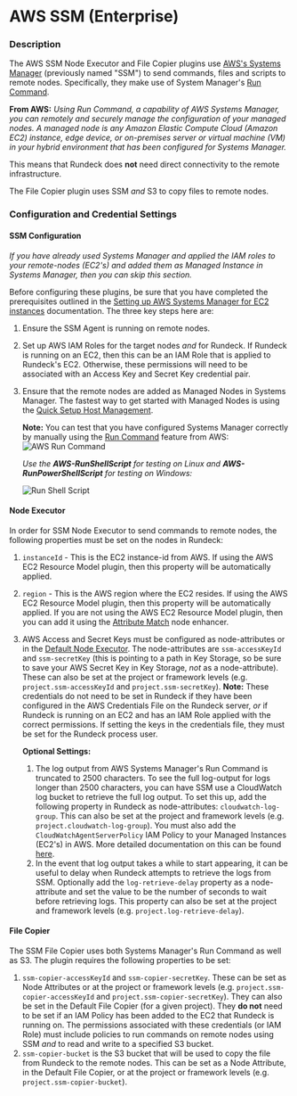 # AWS SSM (Enterprise)

### Description
The AWS SSM Node Executor and File Copier plugins use [AWS's Systems Manager](https://aws.amazon.com/systems-manager/) (previously named "SSM") to send commands, files and scripts to remote nodes. Specifically, they make use of System Manager's [Run Command](https://docs.aws.amazon.com/systems-manager/latest/userguide/execute-remote-commands.html).

**From AWS:**
_Using Run Command, a capability of AWS Systems Manager, you can remotely and securely manage the configuration of your managed nodes. A managed node is any Amazon Elastic Compute Cloud (Amazon EC2) instance, edge device, or on-premises server or virtual machine (VM) in your hybrid environment that has been configured for Systems Manager._

This means that Rundeck does **not** need direct connectivity to the remote infrastructure.

The File Copier plugin uses SSM _and_ S3 to copy files to remote nodes.

### Configuration and Credential Settings
#### SSM Configuration
_If you have already used Systems Manager and applied the IAM roles to your remote-nodes (EC2's) and added them as Managed Instance in Systems Manager, then you can skip this section._

Before configuring these plugins, be sure that you have completed the prerequisites outlined in the [Setting up AWS Systems Manager for EC2 instances](https://docs.aws.amazon.com/systems-manager/latest/userguide/systems-manager-setting-up-ec2.html) documentation. The three key steps here are:
1. Ensure the SSM Agent is running on remote nodes.
2. Set up AWS IAM Roles for the target nodes _and_ for Rundeck. If Rundeck is running on an EC2, then this can be an IAM Role that is applied to Rundeck's EC2. Otherwise, these permissions will need to be associated with an Access Key and Secret Key credential pair.
3. Ensure that the remote nodes are added as Managed Nodes in Systems Manager. The fastest way to get started with Managed Nodes is using the [Quick Setup Host Management](https://docs.aws.amazon.com/systems-manager/latest/userguide/quick-setup-host-management.html).

    **Note:** You can test that you have configured Systems Manager correctly by manually using the [Run Command](https://docs.aws.amazon.com/systems-manager/latest/userguide/run-command.html) feature from AWS:
    ![AWS Run Command](~@assets/img/aws-ssm-runcommand.png)

      _Use the **AWS-RunShellScript** for testing on Linux and **AWS-RunPowerShellScript** for testing on Windows:_

    ![Run Shell Script](~@assets/img/aws-ssm-runshellscript.png)

#### Node Executor
In order for SSM Node Executor to send commands to remote nodes, the following properties must be set on the nodes in Rundeck:
1. `instanceId` - This is the EC2 instance-id from AWS.  If using the AWS EC2 Resource Model plugin, then this property will be automatically applied.
2. `region` - This is the AWS region where the EC2 resides. If using the AWS EC2 Resource Model plugin, then this property will be automatically applied. If you are not using the AWS EC2 Resource Model plugin, then you can add it using the [Attribute Match](/manual/node-enhancers.md#attribute-match) node enhancer.
3. AWS Access and Secret Keys must be configured as node-attributes or in the [Default Node Executor](/manual/project-settings.md#edit-configuration).  The node-attributes are `ssm-accessKeyId` and `ssm-secretKey` (this is pointing to a path in Key Storage, so be sure to save your AWS Secret Key in Key Storage, _not_ as a node-attribute).  These can also be set at the project or framework levels (e.g. `project.ssm-accessKeyId` and `project.ssm-secretKey`).
**Note:** These credentials do not need to be set in Rundeck if they have been configured in the AWS Credentials File on the Rundeck server, _or_ if Rundeck is running on an EC2 and has an IAM Role applied with the correct permissions. If setting the keys in the credentials file, they must be set for the Rundeck process user.

   **Optional Settings:**
   1. The log output from AWS Systems Manager's Run Command is truncated to 2500 characters. To see the full log-output for logs longer than 2500 characters, you can have SSM use a CloudWatch log bucket to retrieve the full log output.  To set this up, add the following property in Rundeck as node-attributes: `cloudwatch-log-group`. This can also be set at the project and framework levels (e.g. `project.cloudwatch-log-group`). You must also add the `CloudWatchAgentServerPolicy` IAM Policy to your Managed Instances (EC2's) in AWS.  More detailed documentation on this can be found [here](https://docs.aws.amazon.com/systems-manager/latest/userguide/sysman-rc-setting-up-cwlogs.html).
   2. In the event that log output takes a while to start appearing, it can be useful to delay when Rundeck attempts to retrieve the logs from SSM.  Optionally add the `log-retrieve-delay` property as a node-attribute and set the value to be the number of seconds to wait before retrieving logs. This property can also be set at the project and framework levels (e.g. `project.log-retrieve-delay`).

#### File Copier
The SSM File Copier uses both Systems Manager's Run Command as well as S3. The plugin requires the following properties to be set:
1. `ssm-copier-accessKeyId` and `ssm-copier-secretKey`. These can be set as Node Attributes or at the project or framework levels (e.g. `project.ssm-copier-accessKeyId` and `project.ssm-copier-secretKey`). They can also be set in the Default File Copier (for a given project).  They **do not** need to be set if an IAM Policy has been added to the EC2 that Rundeck is running on.  The permissions associated with these credentials (or IAM Role) must include policies to run commands on remote nodes using SSM _and_ to read and write to a specified S3 bucket.
2. `ssm-copier-bucket` is the S3 bucket that will be used to copy the file from Rundeck to the remote nodes. This can be set as a Node Attribute, in the Default File Copier, or at the project or framework levels (e.g. `project.ssm-copier-bucket`).
